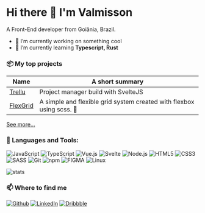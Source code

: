 # Hi there 👋 I'm Valmisson</h1>

A Front-End developer from Goiânia, Brazil.

- 🔭 I’m currently working on something cool
- 🌱 I’m currently learning **Typescript, Rust**

### 📦 My top projects

| Name | A short summary |
| ---- | --------------- |
| [Trellu](https://github.com/valmisson/Trellu) | Project manager build with SvelteJS |
| [FlexGrid](https://github.com/valmisson/flexgrid) | A simple and flexible grid system created with flexbox using scss. 💪 |

[See more...](https://github.com/valmisson?tab=repositories)

### 🚀 Languages and Tools:

![JavaScript](https://img.shields.io/badge/JavaScript-F7DF1E?style=for-the-badge&logo=javascript&logoColor=black)
![TypeScript](	https://img.shields.io/badge/TypeScript-007ACC?style=for-the-badge&logo=typescript&logoColor=white)
![Vue.js](https://img.shields.io/badge/Vue.js-35495E?style=for-the-badge&logo=vue.js&logoColor=4FC08D)
![Svelte](https://img.shields.io/badge/Svelte-4A4A55?style=for-the-badge&logo=svelte&logoColor=FF3E00)
![Node.js](https://img.shields.io/badge/Node.js-43853D?style=for-the-badge&logo=node.js&logoColor=white)
![HTML5](https://img.shields.io/badge/HTML5-E34F26?style=for-the-badge&logo=html5&logoColor=white)
![CSS3](https://img.shields.io/badge/CSS3-1572B6?style=for-the-badge&logo=css3&logoColor=white)
![SASS](https://img.shields.io/badge/SASS-BF4080?style=for-the-badge&logo=sass&logoColor=white)
![Git](https://img.shields.io/badge/Git-F05032?style=for-the-badge&logo=git&logoColor=white)
![npm](https://img.shields.io/badge/npm-CB3837?style=for-the-badge&logo=npm&logoColor=white)
![FIGMA](https://img.shields.io/badge/FIGMA-212121?style=for-the-badge&logo=figma&logoColor=white)
![Linux](https://img.shields.io/badge/Linux-FCC624?style=for-the-badge&logo=linux&logoColor=black)


![stats](https://github-readme-stats.vercel.app/api/top-langs?username=valmisson&show_icons=true&locale=en&layout=compact)

### 📫 Where to find me

[![Github](https://img.shields.io/badge/GitHub-100000?style=for-the-badge&logo=github&logoColor=white)](https://github.com/valmisson)
[![LinkedIn](https://img.shields.io/badge/LinkedIn-0077B5?style=for-the-badge&logo=linkedin&logoColor=white)](https://www.linkedin.com/in/valmisson/)
[![Dribbble](https://img.shields.io/badge/Dribbble-EA4C89?style=for-the-badge&logo=dribbble&logoColor=white)](https://dribbble.com/valmisson)
